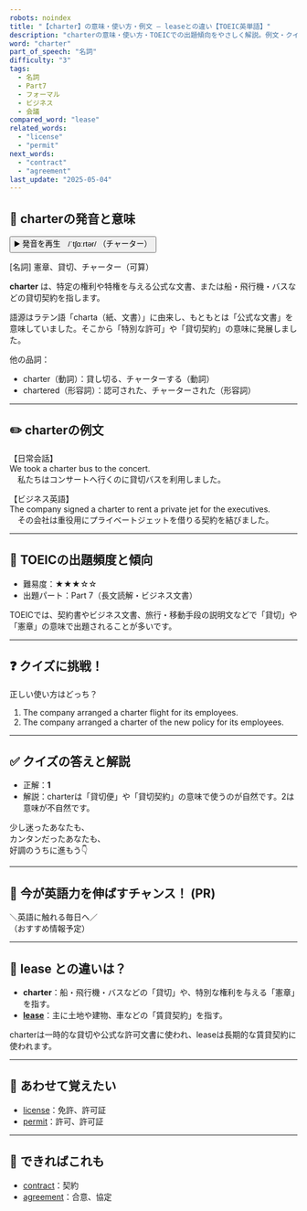 ```yaml
---
robots: noindex
title: "【charter】の意味・使い方・例文 ― leaseとの違い【TOEIC英単語】"
description: "charterの意味・使い方・TOEICでの出題傾向をやさしく解説。例文・クイズ付きでleaseとの違いもわかりやすく学べます。"
word: "charter"
part_of_speech: "名詞"
difficulty: "3"
tags:
  - 名詞
  - Part7
  - フォーマル
  - ビジネス
  - 会議
compared_word: "lease"
related_words:
  - "license"
  - "permit"
next_words:
  - "contract"
  - "agreement"
last_update: "2025-05-04"
---
```


## 🔰 charterの発音と意味

<button class="play-audio" onclick="playTTS('charter')">
  <span class="play-audio-main">
    ▶️ 発音を再生　/ˈtʃɑːrtər/
  </span>
  <span class="play-audio-sub">
    （チャーター）
  </span>
</button>

[名詞] 憲章、貸切、チャーター（可算）

**charter** は、特定の権利や特権を与える公式な文書、または船・飛行機・バスなどの貸切契約を指します。

語源はラテン語「charta（紙、文書）」に由来し、もともとは「公式な文書」を意味していました。そこから「特別な許可」や「貸切契約」の意味に発展しました。

他の品詞：  
- charter（動詞）：貸し切る、チャーターする（動詞）
- chartered（形容詞）：認可された、チャーターされた（形容詞）

---

## ✏️ charterの例文

【日常会話】  
We took a charter bus to the concert.  
　私たちはコンサートへ行くのに貸切バスを利用しました。

【ビジネス英語】  
The company signed a charter to rent a private jet for the executives.  
　その会社は重役用にプライベートジェットを借りる契約を結びました。

---

## 🎯 TOEICの出題頻度と傾向

- 難易度：★★★☆☆
- 出題パート：Part 7（長文読解・ビジネス文書）

TOEICでは、契約書やビジネス文書、旅行・移動手段の説明文などで「貸切」や「憲章」の意味で出題されることが多いです。

---

## ❓ クイズに挑戦！

正しい使い方はどっち？

1. The company arranged a charter flight for its employees.  
2. The company arranged a charter of the new policy for its employees.

---

## ✅ クイズの答えと解説

- 正解：**1**
- 解説：charterは「貸切便」や「貸切契約」の意味で使うのが自然です。2は意味が不自然です。

少し迷ったあなたも、  
カンタンだったあなたも、  
好調のうちに進もう👇️

---

## 🚀 今が英語力を伸ばすチャンス！ (PR)

<div class="info-center">
＼英語に触れる毎日へ／<br>  
（おすすめ情報予定）
</div>

---

## 🤔  lease との違いは？

- **charter**：船・飛行機・バスなどの「貸切」や、特別な権利を与える「憲章」を指す。
- **[lease](/lease)**：主に土地や建物、車などの「賃貸契約」を指す。

charterは一時的な貸切や公式な許可文書に使われ、leaseは長期的な賃貸契約に使われます。

---

## 🧩 あわせて覚えたい

- [license](/license)：免許、許可証
- [permit](/permit)：許可、許可証

---

## 📖 できればこれも

- [contract](/contract)：契約
- [agreement](/agreement)：合意、協定

<!-- cvid: aid30_bid34 -->
